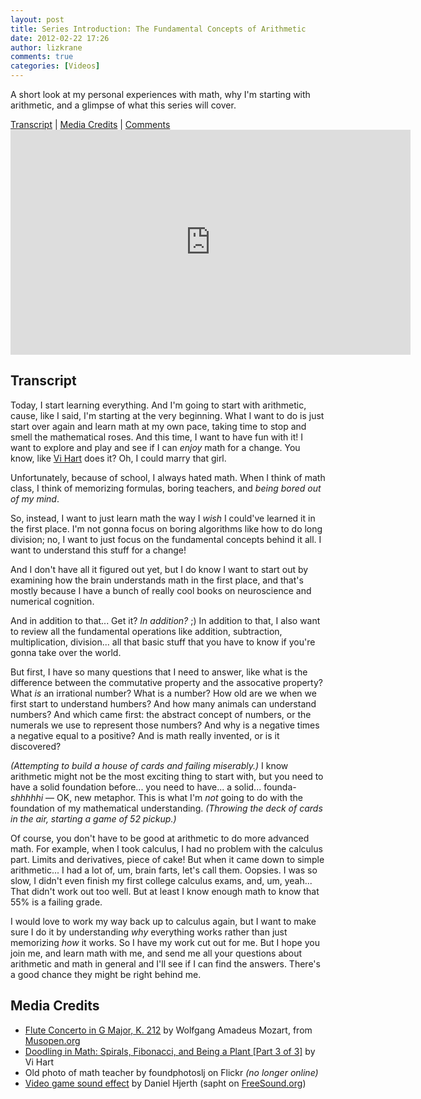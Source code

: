 ```yaml
---
layout: post
title: Series Introduction: The Fundamental Concepts of Arithmetic
date: 2012-02-22 17:26
author: lizkrane
comments: true
categories: [Videos]
---
```

<p>A short look at my personal experiences with math, why I'm starting with arithmetic, and a glimpse of what this series will cover.</p>
<p style="margin-bottom:0;"><a href="http://www.learningnerd.com/arithmetic-intro/#article">Transcript</a> | <a href="http://www.learningnerd.com/arithmetic-intro/#credits">Media Credits</a> | <a href="http://www.learningnerd.com/arithmetic-intro/#comments">Comments</a></p>
</div><div id="video"><iframe width="640" height="360" src="http://www.youtube.com/embed/IPY6cbQhcLU?showinfo=0&rel=0&modestbranding=1" frameborder="0" allowfullscreen></iframe></div></div>
<div id="primary">
<div id="content" role="main">
<article>
<div class="entry-content">
<div id="article">


<h2 class="transcript">Transcript</h2>
<p>Today, I start learning everything. And I'm going to start  with arithmetic, cause, like I said, I'm starting at the very beginning. What I want to do is just start over again and learn math at my own pace, taking time to stop and smell the mathematical roses. And this time, I want to have fun with it! I want to explore and play and see if I can <em>enjoy</em> math for a change. You know, like <a href="http://vihart.com/">Vi Hart</a> does it? Oh, I could marry that girl.</p>

<p>Unfortunately, because of school, I always hated math. When I think of math class, I think of memorizing formulas, boring teachers,  and <em>being bored out of my mind</em>.</p>
<p>So, instead, I want to just learn math the way I <em>wish</em>  I could've learned it in the first place. I'm not gonna focus on boring algorithms like how to do long division; no, I want to just focus on the fundamental concepts behind it all. I want to understand this stuff for a change!</p>

<p>And I don't have all it figured out yet, but I do know I want to start out by examining how the brain understands math in the first place, and that's mostly because I have a bunch of really cool books on neuroscience and numerical cognition.</p>
<p>And in addition to that... Get it? <em>In addition?</em> ;) In addition to that, I also want to review all the fundamental operations  like addition, subtraction, multiplication, division... all that basic stuff that you have to know if you're gonna take over the world.</p>

<p>But first, I have so many questions that I need to answer, like what is the difference between the commutative property and the assocative property? What <em>is</em> an irrational number? What is a number? How old are we when we first start to understand humbers? And how many animals can understand numbers? And which came first: the abstract concept of numbers, or the numerals we use to represent those numbers? And why is a negative times a negative equal to a positive? And is  math really invented, or is it discovered?</p>

<p><em>(Attempting to build a house of cards and failing miserably.)</em> I know arithmetic might not be the most exciting thing to start with, but you need to have a solid foundation before... you need to have... a solid... founda-<em>shhhhhi</em> — OK, new metaphor. This is what I'm <em>not</em> going to do with the foundation of my mathematical understanding. <em>(Throwing the deck of cards in the air, starting a game of 52 pickup.)</em></p>

<p>Of course, you don't have to be good at arithmetic to do more advanced math. For example, when I took calculus, I had no problem with the calculus part. Limits and derivatives, piece of cake! But when it came down to simple arithmetic... I had a lot of, um,  brain farts, let's call them. Oopsies. I was so slow, I didn't even finish my first college calculus exams, and, um, yeah... That didn't work out too well. But at least I know enough math to know that 55% is a failing grade.</p>

<p>I would love to work my way back up to calculus again, but I want to make sure I do it by understanding <em>why</em> everything works rather than just memorizing <em>how</em> it works. So I have my work cut out for me. But I hope you join me, and learn math with me, and send me all your questions about arithmetic and math in general and I'll see if I can find the answers. There's a good chance they might be right behind me.</p>
</div>

<div id="credits">
<h2>Media Credits</h2>

<ul>
<li><a href="http://musopen.org/music/piece/69">Flute Concerto in G Major, K. 212</a> by Wolfgang Amadeus Mozart, from <a href="http://musopen.org/">Musopen.org</a></li>

<li><a href="http://www.youtube.com/watch?v=14-NdQwKz9w">Doodling in Math: Spirals, Fibonacci, and Being a Plant [Part 3 of 3]</a> by Vi Hart</li>

<li>Old photo of math teacher by foundphotoslj on Flickr <em>(no longer online)</em></li>

<li><a href="http://www.freesound.org/people/sapht/sounds/61234/">Video game sound effect</a> by Daniel Hjerth (sapht on <a href="http://www.freesound.org/">FreeSound.org</a>)</li>
</ul>
</div>
